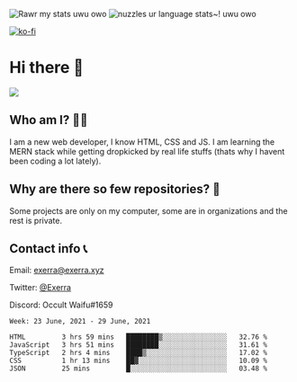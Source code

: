 ![Rawr my stats uwu owo](https://github-readme-stats.vercel.app/api?username=Exerra&show_icons=true&theme=buefy)
![nuzzles ur language stats~! uwu owo](https://github-readme-stats.vercel.app/api/top-langs/?username=Exerra&layout=compact)

[![ko-fi](https://www.ko-fi.com/img/githubbutton_sm.svg)](https://ko-fi.com/X8X130H96)
# Hi there 👋
<a href="https://status.exerra.xyz" id="freshstatus-badge-root"
  data-banner-style="compact">
  <img src="https://public-api.freshstatus.io/v1/public/badge.svg/?badge=0b9b52df-6e1d-4d16-b836-5595b35bcef8" />
    </a>
## Who am I? 🙋‍♀️
I am a new web developer, I know HTML, CSS and JS. I am learning the MERN stack while getting dropkicked by real life stuffs (thats why I havent been coding a lot lately).
## Why are there so few repositories? 🤔
Some projects are only on my computer, some are in organizations and the rest is private.
## Contact info 📞
Email: [exerra@exerra.xyz](mailto:exerra@exerra.xyz)

Twitter: [@Exerra](https://twitter.com/exerra)

Discord: Occult Waifu#1659

<!--START_SECTION:waka-->
```text
Week: 23 June, 2021 - 29 June, 2021

HTML         3 hrs 59 mins   ████████▒░░░░░░░░░░░░░░░░   32.76 % 
JavaScript   3 hrs 51 mins   ████████░░░░░░░░░░░░░░░░░   31.61 % 
TypeScript   2 hrs 4 mins    ████▒░░░░░░░░░░░░░░░░░░░░   17.02 % 
CSS          1 hr 13 mins    ██▓░░░░░░░░░░░░░░░░░░░░░░   10.09 % 
JSON         25 mins         █░░░░░░░░░░░░░░░░░░░░░░░░   03.48 % 
```
<!--END_SECTION:waka-->

